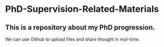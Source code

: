 # PhD-Supervision-Related-Materials
This is a repository about my PhD progression.
---
We can use Github to upload files and share thought in real-time.
